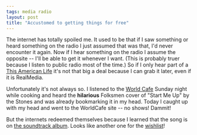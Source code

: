 ```yaml
---
tags: media radio
layout: post
title: "Accustomed to getting things for free"
---
```




The internet has totally spoiled me. It used to be that if I saw something or heard something on the radio I just assumed that was that, I'd never encounter it again. Now if I hear something on the radio I assume the opposite -- I'll be able to get it whenever I want. (This is probably truer because I listen to public radio most of the time.) So if I only hear part of a <a href="http://thisamericanlife.org/">This American Life</a> it's not that big a deal because I can grab it later, even if it is RealMedia. 

<p>Unfortunately it's not always so. I listened to the <a href="http://www.worldcafe.org/index.php">World Cafe</a> Sunday night while cooking and heard the <b>hilarious</b> Folksmen cover of "Start Me Up" by the Stones and was already bookmarking it in my head. Today I caught up with my head and went to the WorldCafe site -- no shows! Dammit!</p>

<p>But the internets redeemed themselves because I learned that the song is on <a href="http://www.amazon.com/exec/obidos/tg/detail/-/B00008QS9V/">the soundtrack album</a>. Looks like another one for the <a href="http://www.cwinters.com/wishlist.html">wishlist</a>!</p>


